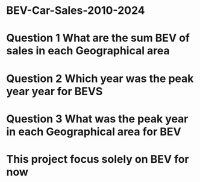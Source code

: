 # BEV-Car-Sales-2010-2024
# Question 1 What are the sum BEV of sales in each Geographical area
# Question 2 Which year was the peak year year for BEVS
# Question 3 What was the peak year in each Geographical area for BEV 
# This project focus solely on BEV for now
